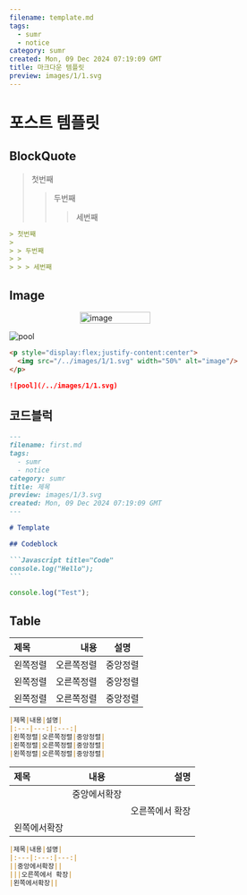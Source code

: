 ```yaml
---
filename: template.md
tags:
  - sumr
  - notice
category: sumr
created: Mon, 09 Dec 2024 07:19:09 GMT
title: 마크다운 템플릿
preview: images/1/1.svg
---
```


# 포스트 템플릿

## BlockQuote

> 첫번째
>
> > 두번째
> >
> > > 세번째

```markdown
> 첫번째
>
> > 두번째
> >
> > > 세번째
```

## Image

<p style="display:flex;justify-content:center">
  <img src="/../images/1/1.svg" width="50%" alt="image"/>
</p>

![pool](/../images/1/1.svg)

```Markdown title="Image"
<p style="display:flex;justify-content:center">
  <img src="/../images/1/1.svg" width="50%" alt="image"/>
</p>

![pool](/../images/1/1.svg)
```

## 코드블럭

````Markdown
---
filename: first.md
tags:
  - sumr
  - notice
category: sumr
title: 제목
preview: images/1/3.svg
created: Mon, 09 Dec 2024 07:19:09 GMT
---

# Template

## Codeblock

```Javascript title="Code"
console.log("Hello");
```

````

```javascript
console.log("Test");
```

<script>window.alert("Hello")</script>

## Table

| 제목     |       내용 |   설명   |
| :------- | ---------: | :------: |
| 왼쪽정렬 | 오른쪽정렬 | 중앙정렬 |
| 왼쪽정렬 | 오른쪽정렬 | 중앙정렬 |
| 왼쪽정렬 | 오른쪽정렬 | 중앙정렬 |

```Markdown title="Table"
|제목|내용|설명|
|:---|---:|:---:|
|왼쪽정렬|오른쪽정렬|중앙정렬|
|왼쪽정렬|오른쪽정렬|중앙정렬|
|왼쪽정렬|오른쪽정렬|중앙정렬|
```

| 제목         |     내용     |            설명 |
| :----------- | :----------: | --------------: |
|              | 중앙에서확장 |                 |
|              |              | 오른쪽에서 확장 |
| 왼쪽에서확장 |              |

```Markdown title="Table"
|제목|내용|설명|
|:---|:---:|---:|
||중앙에서확장||
|||오른쪽에서 확장|
|왼쪽에서확장||
```
